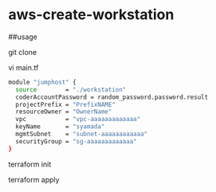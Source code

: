 # aws-create-workstation

##usage 

git clone

vi main.tf

```bash
module "jumphost" {
  source        = "./workstation"
  coderAccountPassword = random_password.password.result
  projectPrefix = "PrefixNAME"
  resourceOwner = "OwnerName"
  vpc           = "vpc-aaaaaaaaaaaaa"
  keyName       = "syamada"
  mgmtSubnet    = "subnet-aaaaaaaaaaaa"
  securityGroup = "sg-aaaaaaaaaaaaa"
}
```
 
terraform init

terraform apply
